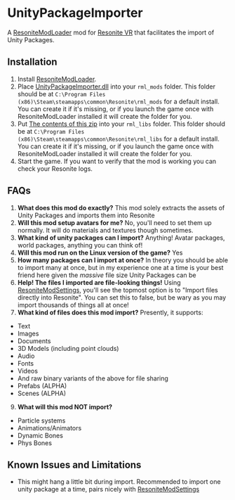# UnityPackageImporter

A [ResoniteModLoader](https://github.com/resonite-modding-group/ResoniteModLoader) mod for [Resonite VR](https://Resonite.com/) that facilitates the import of Unity Packages.

## Installation
1. Install [ResoniteModLoader](https://github.com/resonite-modding-group/ResoniteModLoader).
2. Place [UnityPackageImporter.dll](https://github.com/dfgHiatus/ResoniteUnityPackagesImporter/releases/latest/download/UnityPackageImporter.dll) into your `rml_mods` folder. This folder should be at `C:\Program Files (x86)\Steam\steamapps\common\Resonite\rml_mods` for a default install. You can create it if it's missing, or if you launch the game once with ResoniteModLoader installed it will create the folder for you.
3. Put [The contents of this zip](https://ci.appveyor.com/api/buildjobs/mk8takud6nqne47k/artifacts/YamlDotNet%2Fbin%2FRelease%2FRelease-Net47.zip) into your `rml_libs` folder. This folder should be at `C:\Program Files (x86)\Steam\steamapps\common\Resonite\rml_libs` for a default install. You can create it if it's missing, or if you launch the game once with ResoniteModLoader installed it will create the folder for you.
4. Start the game. If you want to verify that the mod is working you can check your Resonite logs.

## FAQs
1. <b>What does this mod do exactly?</b> This mod solely extracts the assets of Unity Packages and imports them into Resonite
1. <b>Will this mod setup avatars for me?</b> No, you'll need to set them up normally. It will do materials and textures though sometimes.
1. <b>What kind of unity packages can I import?</b> Anything! Avatar packages, world packages, anything you can think of!
1. <b>Will this mod run on the Linux version of the game?</b> Yes
1. <b>How many packages can I import at once?</b> In theory you should be able to import many at once, but in my experience one at a time is your best friend here given the <i>massive</i> file size Unity Packages can be
1. <b>Help! The files I imported are file-looking things!</b> Using [ResoniteModSettings](https://github.com/badhaloninja/ResoniteModSettings), you'll see the topmost option is to "Import files directly into Resonite". You can set this to false, but be wary as you may import thousands of things all at once!
1. <b>What kind of files does this mod import?</b>
Presently, it supports:
- Text
- Images
- Documents 
- 3D Models (including point clouds)
- Audio
- Fonts
- Videos
- And raw binary variants of the above for file sharing
- Prefabs (ALPHA)
- Scenes (ALPHA)
9. <b>What will this mod NOT import?</b>
- Particle systems
- Animations/Animators
- Dynamic Bones
- Phys Bones

## Known Issues and Limitations
- This might hang a little bit during import. Recommended to import one unity package at a time, pairs nicely with [ResoniteModSettings](https://github.com/badhaloninja/ResoniteModSettings)
